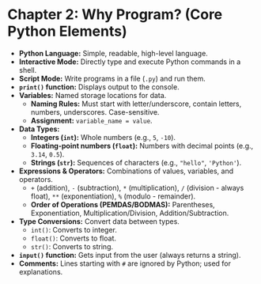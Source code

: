 # Chapter 2: Why Program? (Core Python Elements)

* **Python Language:** Simple, readable, high-level language.
* **Interactive Mode:** Directly type and execute Python commands in a shell.
* **Script Mode:** Write programs in a file (`.py`) and run them.
* **`print()` function:** Displays output to the console.
* **Variables:** Named storage locations for data.
    * **Naming Rules:** Must start with letter/underscore, contain letters, numbers, underscores. Case-sensitive.
    * **Assignment:** `variable_name = value`.
* **Data Types:**
    * **Integers (`int`):** Whole numbers (e.g., `5`, `-10`).
    * **Floating-point numbers (`float`):** Numbers with decimal points (e.g., `3.14`, `0.5`).
    * **Strings (`str`):** Sequences of characters (e.g., `"hello"`, `'Python'`).
* **Expressions & Operators:** Combinations of values, variables, and operators.
    * `+` (addition), `-` (subtraction), `*` (multiplication), `/` (division - always float), `**` (exponentiation), `%` (modulo - remainder).
    * **Order of Operations (PEMDAS/BODMAS):** Parentheses, Exponentiation, Multiplication/Division, Addition/Subtraction.
* **Type Conversions:** Convert data between types.
    * `int()`: Converts to integer.
    * `float()`: Converts to float.
    * `str()`: Converts to string.
* **`input()` function:** Gets input from the user (always returns a string).
* **Comments:** Lines starting with `#` are ignored by Python; used for explanations.